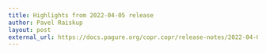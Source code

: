 ```yaml
---
title: Highlights from 2022-04-05 release
author: Pavel Raiskup
layout: post
external_url: https://docs.pagure.org/copr.copr/release-notes/2022-04-05.html
---
```

